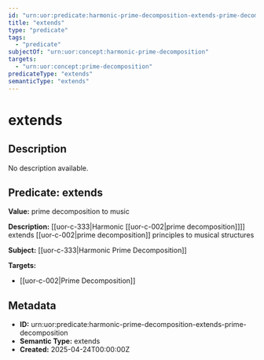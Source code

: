 ```yaml
---
id: "urn:uor:predicate:harmonic-prime-decomposition-extends-prime-decomposition"
title: "extends"
type: "predicate"
tags:
  - "predicate"
subjectOf: "urn:uor:concept:harmonic-prime-decomposition"
targets:
  - "urn:uor:concept:prime-decomposition"
predicateType: "extends"
semanticType: "extends"
---
```


# extends

## Description

No description available.

## Predicate: extends

**Value:** prime decomposition to music

**Description:** [[uor-c-333|Harmonic [[uor-c-002|prime decomposition]]]] extends [[uor-c-002|prime decomposition]] principles to musical structures

**Subject:** [[uor-c-333|Harmonic Prime Decomposition]]

**Targets:**

- [[uor-c-002|Prime Decomposition]]

## Metadata

- **ID:** urn:uor:predicate:harmonic-prime-decomposition-extends-prime-decomposition
- **Semantic Type:** extends
- **Created:** 2025-04-24T00:00:00Z
